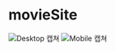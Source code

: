 # movieSite

![Desktop 캡쳐](https://gwen630.github.io/moviesite/capture.png)
![Mobile 캡쳐](https://gwen630.github.io/moviesite/capture2.png)

